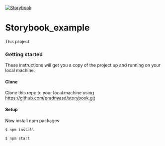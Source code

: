 <a href="https://storybook.js.org/"><img src="logo.png" title="Storybook" alt="Storybook"></a>

# Storybook_example

This project

### Getting started

These instructions will get you a copy of the project up and running on your local machine.

#### Clone

Clone this repo to your local machine using https://github.com/pradnyasd/storybook.git

#### Setup

Now install npm packages

```
$ npm install
```

```
$ npm start
```
